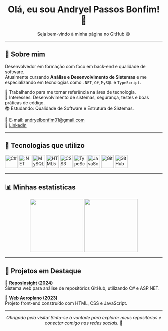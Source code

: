 <h1 align="center">Olá, eu sou Andryel Passos Bonfim! 👋</h1>
<p align="center">Seja bem-vindo à minha página no GitHub 😄</p>

---

## 🧠 Sobre mim

Desenvolvedor em formação com foco em back-end e qualidade de software.  
Atualmente cursando **Análise e Desenvolvimento de Sistemas** e me especializando em tecnologias como `.NET`, `C#`, `MySQL` e `TypeScript`.

🎯 Trabalhando para me tornar referência na área de tecnologia.  
💼 Interesses: Desenvolvimento de sistemas, segurança, testes e boas práticas de código.  
📚 Estudando: Qualidade de Software e Estrutura de Sistemas.

📧 E-mail: andryelbonfim01@gmail.com  
🔗 [LinkedIn](https://www.linkedin.com/in/andryel-bonfim-132079212)

---

## 🚀 Tecnologias que utilizo

<p align="left">
  <img src="https://cdn.jsdelivr.net/gh/devicons/devicon/icons/csharp/csharp-original.svg" title="C#" width="40" />
  <img src="https://cdn.jsdelivr.net/gh/devicons/devicon/icons/dot-net/dot-net-original.svg" title=".NET" width="40" />
  <img src="https://cdn.jsdelivr.net/gh/devicons/devicon/icons/mysql/mysql-original.svg" title="MySQL" width="40" />
  <img src="https://cdn.jsdelivr.net/gh/devicons/devicon/icons/html5/html5-original.svg" title="HTML5" width="40" />
  <img src="https://cdn.jsdelivr.net/gh/devicons/devicon/icons/css3/css3-original.svg" title="CSS3" width="40" />
  <img src="https://cdn.jsdelivr.net/gh/devicons/devicon/icons/typescript/typescript-original.svg" title="TypeScript" width="40" />
  <img src="https://cdn.jsdelivr.net/gh/devicons/devicon/icons/javascript/javascript-original.svg" title="JavaScript" width="40" />
  <img src="https://cdn.jsdelivr.net/gh/devicons/devicon/icons/git/git-original.svg" title="Git" width="40" />
  <img src="https://cdn.jsdelivr.net/gh/devicons/devicon/icons/github/github-original.svg" title="GitHub" width="40" />
</p>

---

## 📊 Minhas estatísticas

<div align="center">
  <img height="170" src="https://github-readme-stats.vercel.app/api?username=andryel1&theme=tokyonight&show_icons=true&hide_title=false&hide_border=true" />
  <img height="170" src="https://github-readme-stats.vercel.app/api/top-langs/?username=andryel1&layout=compact&theme=tokyonight&hide_border=true" />
</div>

---

## 📌 Projetos em Destaque

🔹 **[ReposInsight (2024)](https://github.com/ICEI-PUC-Minas-PMV-ADS/pmv-ads-2024-1-e2-proj-int-t6-reposinsight)**  
Sistema web para análise de repositórios GitHub, utilizando C# e ASP.NET.

🔹 **[Web Aeroplano (2023)](https://github.com/ICEI-PUC-Minas-PMV-ADS/pmv-ads-2023-2-e1-proj-web-t6-aeroplano)**  
Projeto front-end construído com HTML, CSS e JavaScript.

---

<p align="center">
  <i>Obrigado pela visita! Sinta-se à vontade para explorar meus repositórios e conectar comigo nas redes sociais.</i> 🚀
</p>
